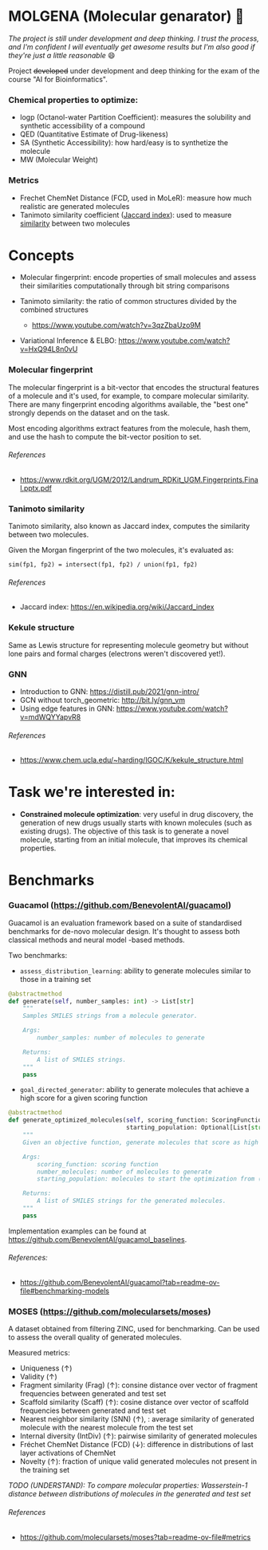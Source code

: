 # MOLGENA (Molecular genarator) :construction:

_The project is still under development and deep thinking.
I trust the process, and I'm confident I will eventually get awesome results but I'm also good if they're just a little
reasonable_ :smile:

Project ~~developed~~ under development and deep thinking for the exam of the course "AI for Bioinformatics".

### Chemical properties to optimize:

- logp (Octanol-water Partition Coefficient): measures the solubility and synthetic accessibility of a compound
- QED (Quantitative Estimate of Drug-likeness)
- SA (Synthetic Accessibility): how hard/easy is to synthetize the molecule
- MW (Molecular Weight)

### Metrics

- Frechet ChemNet Distance (FCD, used in MoLeR): measure how much realistic are generated molecules
- Tanimoto similarity coefficient ([Jaccard index](https://en.wikipedia.org/wiki/Jaccard_index)): used to
  measure [similarity](https://en.wikipedia.org/wiki/Chemical_similarity) between two molecules

# Concepts

- Molecular fingerprint: encode properties of small molecules and assess their similarities computationally through bit
  string comparisons
- Tanimoto similarity: the ratio of common structures divided by the combined structures
    - https://www.youtube.com/watch?v=3qzZbaUzo9M

- Variational Inference & ELBO: https://www.youtube.com/watch?v=HxQ94L8n0vU

### Molecular fingerprint

The molecular fingerprint is a bit-vector that encodes the structural features of a molecule and it's used, for example,
to compare molecular similarity.
There are many fingerprint encoding algorithms available, the "best one" strongly depends on the dataset and on the
task.

Most encoding algorithms extract features from the molecule, hash them, and use the hash to compute the bit-vector
position to set.

###### References

- https://www.rdkit.org/UGM/2012/Landrum_RDKit_UGM.Fingerprints.Final.pptx.pdf

### Tanimoto similarity

Tanimoto similarity, also known as Jaccard index, computes the similarity between two molecules.

Given the Morgan fingerprint of the two molecules, it's evaluated as:

```
sim(fp1, fp2) = intersect(fp1, fp2) / union(fp1, fp2)
```

###### References

- Jaccard index: https://en.wikipedia.org/wiki/Jaccard_index

### Kekule structure

Same as Lewis structure for representing molecule geometry but without lone pairs and formal charges (electrons weren't
discovered yet!).

### GNN

- Introduction to GNN: https://distill.pub/2021/gnn-intro/
- GCN without torch_geometric: http://bit.ly/gnn_vm
- Using edge features in GNN: https://www.youtube.com/watch?v=mdWQYYapvR8

###### References

- https://www.chem.ucla.edu/~harding/IGOC/K/kekule_structure.html

# Task we're interested in:

- **Constrained molecule optimization**: very useful in drug discovery, the generation of new drugs usually starts with
  known molecules (such as existing drugs). The objective of this task is to generate a novel molecule, starting from an
  initial molecule, that improves its chemical properties.

# Benchmarks

### Guacamol (https://github.com/BenevolentAI/guacamol)

Guacamol is an evaluation framework based on a suite of standardised benchmarks for de-novo molecular design.
It's thought to assess both classical methods and neural model -based methods.

Two benchmarks:

- `assess_distribution_learning`: ability to generate molecules similar to those in a training set

```py
@abstractmethod
def generate(self, number_samples: int) -> List[str]
    """
    Samples SMILES strings from a molecule generator.

    Args:
        number_samples: number of molecules to generate

    Returns:
        A list of SMILES strings.
    """
    pass
```

- `goal_directed_generator`: ability to generate molecules that achieve a high score for a given scoring function

```py
@abstractmethod
def generate_optimized_molecules(self, scoring_function: ScoringFunction, number_molecules: int,
                                 starting_population: Optional[List[str]] = None) -> List[str]:
    """
    Given an objective function, generate molecules that score as high as possible.

    Args:
        scoring_function: scoring function
        number_molecules: number of molecules to generate
        starting_population: molecules to start the optimization from (optional)

    Returns:
        A list of SMILES strings for the generated molecules.
    """
    pass
```

Implementation examples can be found at https://github.com/BenevolentAI/guacamol_baselines.

###### References:

- https://github.com/BenevolentAI/guacamol?tab=readme-ov-file#benchmarking-models

### MOSES (https://github.com/molecularsets/moses)

A dataset obtained from filtering ZINC, used for benchmarking. Can be used to assess the overall quality of generated
molecules.

Measured metrics:

- Uniqueness (↑)
- Validity (↑)
- Fragment similarity (Frag) (↑): consine distance over vector of fragment frequencies between generated and test set
- Scaffold similarity (Scaff) (↑): cosine distance over vector of scaffold frequencies between generated and test set
- Nearest neighbor similarity (SNN) (↑), : average similarity of generated molecule with the nearest molecule from the
  test set
- Internal diversity (IntDiv) (↑): pairwise similarity of generated molecules
- Fréchet ChemNet Distance (FCD) (↓): difference in distributions of last layer activations of ChemNet
- Novelty (↑): fraction of unique valid generated molecules not present in the training set

_TODO (UNDERSTAND): To compare molecular properties: Wasserstein-1 distance between distributions of molecules in the
generated and test set_

###### References

- https://github.com/molecularsets/moses?tab=readme-ov-file#metrics
